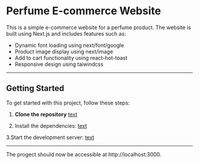# Perfume E-commerce Website

This is a simple e-commerce website for a perfume product. The website is built using Next.js and includes features such as:

- Dynamic font loading using next/font/google
- Product image display using next/image
- Add to cart functionality using react-hot-toast
- Responsive design using taiwindcss

---

## Getting Started

To get started with this project, follow these steps:

1. **Clone the repository**
[text](url "git clone https://github.com/your-username/perfume-ecommerce.git")


2. Install the dependencies:
[text](url "git install")

3.Start the development server:
[text](url "npm run dev")

---

The progect should now be accessible at http://localhost:3000.
